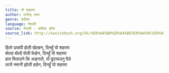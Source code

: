 ```yaml
---
title: यो शहरमा
author: राजेन्द्र थापा
genre: कविता
language: नेपाली
source: नेपाली - कविता कोश
source_link: http://kavitakosh.org/kk/%E0%A4%B0%E0%A4%BE%E0%A4%9C%E0%A5%87%E0%A4%A8%E0%A5%8D%E0%A4%A6%E0%A5%8D%E0%A4%B0_%E0%A4%A5%E0%A4%BE%E0%A4%AA%E0%A4%BE
---
```


हिलो छ्यापी होली खेल्छन्, दिनहुँ यो शहरमा  
बोल्दा बोल्दै वोली फेर्छन, दिनहुँ यो शहरमा  
हात मिलाउने कि अङ्गालै, यो छुट्याउनु पैले  
लाजै नमानी झोली हर्छन, दिनहुँ यो शहरमा
